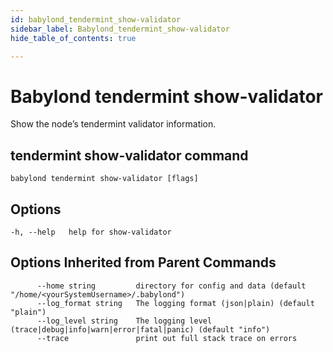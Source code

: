 ```yaml
---
id: babylond_tendermint_show-validator
sidebar_label: Babylond_tendermint_show-validator
hide_table_of_contents: true

---
```


# Babylond tendermint show-validator
Show the node’s tendermint validator information.
## tendermint show-validator command
```
babylond tendermint show-validator [flags]
```
## Options
```
-h, --help   help for show-validator
```
## Options Inherited from Parent Commands
```
      --home string         directory for config and data (default "/home/<yourSystemUsername>/.babylond")
      --log_format string   The logging format (json|plain) (default "plain")
      --log_level string    The logging level (trace|debug|info|warn|error|fatal|panic) (default "info")
      --trace               print out full stack trace on errors
```